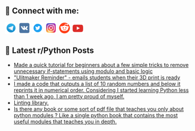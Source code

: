 ## 🔎 Connect with me:
[<img src="https://github.com/bullbesh/bullbesh/blob/main/images/Telegram.png" width="32" height="32" />](https://t.me/bullbesh)
[<img src="https://github.com/bullbesh/bullbesh/blob/main/images/VK.png" width="32" height="32" />](https://vk.com/bullbesh)
[<img src="https://github.com/bullbesh/bullbesh/blob/main/images/Twitter.png" width="32" height="32" />](https://twitter.com/bullbesh1)
[<img src="https://github.com/bullbesh/bullbesh/blob/main/images/Instagram.png" width="32" height="32" />](https://www.instagram.com/bullbesh)
[<img src="https://github.com/bullbesh/bullbesh/blob/main/images/Reddit.png" width="32" height="32" />](https://www.reddit.com/user/bullbesh)
[<img src="https://github.com/bullbesh/bullbesh/blob/main/images/YouTube.png" width="32" height="32" />](https://www.youtube.com/channel/UCtfjRs6uzgq5mfm8S06WTcg)

## 📕 Latest r/Python Posts
<!-- BLOG-POST-LIST:START -->
- [Made a quick tutorial for beginners about a few simple tricks to remove unnecessary if-statements using modulo and basic logic](https://www.reddit.com/r/Python/comments/zbsgdv/made_a_quick_tutorial_for_beginners_about_a_few/)
- [&quot;Ulitmaker Reminder&quot; - emails students when their 3D print is ready](https://www.reddit.com/r/Python/comments/zbs7lr/ulitmaker_reminder_emails_students_when_their_3d/)
- [I made a code that outputs a list of 10 random numbers and below it reprints it in numerical order. Considering I started learning Python less than 1 week ago, I am pretty proud of myself.](https://www.reddit.com/r/Python/comments/zbrbm4/i_made_a_code_that_outputs_a_list_of_10_random/)
- [Linting library.](https://www.reddit.com/r/Python/comments/zbpql8/linting_library/)
- [Is there any book or some sort of pdf file that teaches you only about python modules ? Like a single python book that contains the most useful modules that teaches you in depth.](https://www.reddit.com/r/Python/comments/zbp6i9/is_there_any_book_or_some_sort_of_pdf_file_that/)
<!-- BLOG-POST-LIST:END -->
